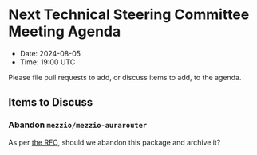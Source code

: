 # Next Technical Steering Committee Meeting Agenda

- Date: 2024-08-05
- Time: 19:00 UTC

Please file pull requests to add, or discuss items to add, to the agenda.

## Items to Discuss

### Abandon `mezzio/mezzio-aurarouter`

As per [the RFC](https://github.com/mezzio/mezzio-aurarouter/issues/12), should we abandon this package and archive it?
